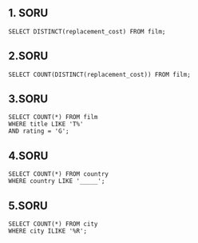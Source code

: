 ## 1. SORU
```
SELECT DISTINCT(replacement_cost) FROM film;
```

## 2.SORU
```
SELECT COUNT(DISTINCT(replacement_cost)) FROM film;

```

## 3.SORU
```
SELECT COUNT(*) FROM film
WHERE title LIKE 'T%'
AND rating = 'G';
```

## 4.SORU
```
SELECT COUNT(*) FROM country
WHERE country LIKE '_____';
```

## 5.SORU
```
SELECT COUNT(*) FROM city
WHERE city ILIKE '%R';
```
